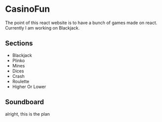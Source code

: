 # CasinoFun

The point of this react website is to have a bunch of games made on react.
Currently I am working on Blackjack.

## Sections
- Blackjack
- Plinko
- Mines
- Dices
- Crash
- Roulette
- Higher Or Lower


##  Soundboard

alright, this is the plan